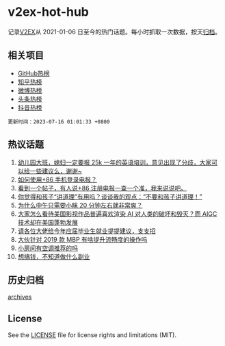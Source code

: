 # v2ex-hot-hub

 记录[V2EX](https://www.v2ex.com/)从 2021-01-06 日至今的热门话题。每小时抓取一次数据，按天[归档](archives)。
 
 ## 相关项目

- [GitHub热榜](https://github.com/it985/github-hot-hub)
- [知乎热榜](https://github.com/it985/zhihu-hot-hub)
- [微博热榜](https://github.com/it985/weibo-hot-hub)
- [头条热榜](https://github.com/it985/toutiao-hot-hub)
- [抖音热榜](https://github.com/it985/douyin-hot-hub)


 `更新时间：2023-07-16 01:01:33 +0800`

## 热议话题

1. [幼儿园大班，媳妇一定要报 25k 一年的英语培训，意见出现了分歧，大家可以给一些建议么，谢谢~](https://www.v2ex.com/t/956987)
1. [如何使用+86 手机登录电报？](https://www.v2ex.com/t/956963)
1. [看到一个帖子，有人说+86 注册电报一查一个准，我来说说吧。](https://www.v2ex.com/t/957018)
1. [你觉得和孩子“讲道理”有用吗？谈谈我的观点：“不要和孩子讲道理！”](https://www.v2ex.com/t/956990)
1. [为什么中午只需要小眯 20 分钟左右就非常爽？](https://www.v2ex.com/t/956979)
1. [大家怎么看待美国影视作品普遍喜欢渲染 AI 对人类的破坏和毁灭？而 AIGC 技术却在美国蓬勃发展](https://www.v2ex.com/t/956973)
1. [请各位大佬给今年应届毕业生就业提提建议，支支招](https://www.v2ex.com/t/956931)
1. [大伙针对 2019 款 MBP 有啥提升流畅度的操作吗](https://www.v2ex.com/t/956994)
1. [小房间有空调推荐的吗](https://www.v2ex.com/t/956944)
1. [想搞钱，不知道做什么副业](https://www.v2ex.com/t/956933)

## 历史归档

[archives](archives)

## License

See the [LICENSE](LICENSE) file for license rights and limitations (MIT).
